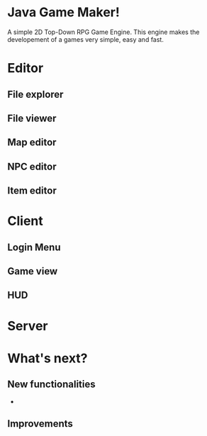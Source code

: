 # Java Game Maker!

A simple 2D Top-Down RPG Game Engine. This engine makes the developement of a games very simple, easy and fast.


# Editor

## File explorer

## File viewer

## Map editor

## NPC editor

## Item editor

# Client

## Login Menu

## Game view

## HUD

# Server

# What's next?

## New functionalities
- 

##  Improvements
